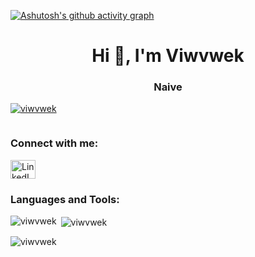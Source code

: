 [![Ashutosh's github activity graph](https://github-readme-activity-graph.vercel.app/graph?username=viwvwek&bg_color=000000&color=0ddf30&line=0fff37&point=ffffff&area=true&hide_border=true)](https://github.com/ashutosh00710/github-readme-activity-graph)

<h1 align="center">Hi 👋, I'm Viwvwek</h1>
<h3 align="center">Naive</h3>

<p align="left">
  <a href="https://github.com/ryo-ma/github-profile-trophy">
    <img src="https://github-profile-trophy.vercel.app/?username=viwvwek" alt="viwvwek" />
  </a>
</p>

<p align="left">
  <a href="https://twitter.com/" target="blank">
    <img src="https://img.shields.io/twitter/follow/?logo=twitter&style=for-the-badge" alt="" />
  </a>
</p>

<h3 align="left">Connect with me:</h3>
<p align="left">
  <a href="https://linkedin.com/in/vivek-vinod-9106431b6/" target="blank">
    <img align="center" src="https://raw.githubusercontent.com/rahuldkjain/github-profile-readme-generator/master/src/images/icons/Social/linked-in-alt.svg" alt="LinkedIn Profile" height="30" width="40" />
  </a>
</p>

<h3 align="left">Languages and Tools:</h3>
<p align="left">
  <!-- Add all the tool icons here as per your original code -->
</p>

<p>
  <img align="left" src="https://github-readme-stats.vercel.app/api/top-langs?username=viwvwek&show_icons=true&locale=en&layout=compact" alt="viwvwek" />
</p>

<p>&nbsp;<img align="center" src="https://github-readme-stats.vercel.app/api?username=viwvwek&show_icons=true&locale=en" alt="viwvwek" /></p>

<p><img align="center" src="https://github-readme-streak-stats.herokuapp.com/?user=viwvwek&" alt="viwvwek" /></p>
